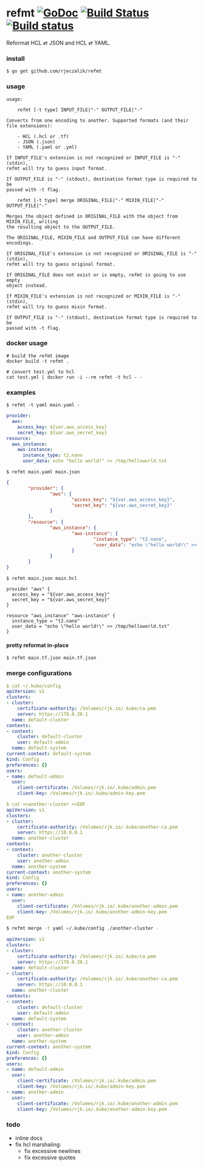 # refmt [![GoDoc](https://godoc.org/github.com/rjeczalik/refmt?status.png)](https://godoc.org/github.com/rjeczalik/refmt) [![Build Status](https://img.shields.io/travis/rjeczalik/refmt/master.svg)](https://travis-ci.org/rjeczalik/refmt "linux_amd64") [![Build status](https://img.shields.io/appveyor/ci/rjeczalik/refmt.svg)](https://ci.appveyor.com/project/rjeczalik/refmt "windows_amd64")
Reformat HCL ⇄ JSON and HCL ⇄ YAML.

### install

```
$ go get github.com/rjeczalik/refmt
```

### usage

```
usage:

	refmt [-t type] INPUT_FILE|"-" OUTPUT_FILE|"-"

Converts from one encoding to another. Supported formats (and their file extensions):

	- HCL (.hcl or .tf)
	- JSON (.json)
	- YAML (.yaml or .yml)

If INPUT_FILE's extension is not recognized or INPUT_FILE is "-" (stdin),
refmt will try to guess input format.

If OUTPUT_FILE is "-" (stdout), destination format type is required to be
passed with -t flag.

	refmt [-t type] merge ORIGINAL_FILE|"-" MIXIN_FILE|"-" OUTPUT_FILE|"-"

Merges the object defined in ORIGINAL_FILE with the object from MIXIN_FILE, writing
the resulting object to the OUTPUT_FILE.

The ORIGINAL_FILE, MIXIN_FILE and OUTPUT_FILE can have different encodings.

If ORIGINAL_FILE's extension is not recognized or ORIGINAL_FILE is "-" (stdin),
refmt will try to guess original format.

If ORIGINAL_FILE does not exist or is empty, refmt is going to use empty
object instead.

If MIXIN_FILE's extension is not recognized or MIXIN_FILE is "-" (stdin),
refmt will try to guess mixin format.

If OUTPUT_FILE is "-" (stdout), destination format type is required to be
passed with -t flag.
```

### docker usage

```
# build the refmt image
docker build -t refmt .

# convert test.yml to hcl
cat test.yml | docker run -i --rm refmt -t hcl - -
```


### examples

```
$ refmt -t yaml main.yaml -
```
```yaml
provider:
  aws:
    access_key: ${var.aws_access_key}
    secret_key: ${var.aws_secret_key}
resource:
  aws_instance:
    aws-instance:
      instance_type: t2.nano
      user_data: echo "hello world!" >> /tmp/helloworld.txt
```
```
$ refmt main.yaml main.json
```
```json
{
        "provider": {
                "aws": {
                        "access_key": "${var.aws_access_key}",
                        "secret_key": "${var.aws_secret_key}"
                }
        },
        "resource": {
                "aws_instance": {
                        "aws-instance": {
                                "instance_type": "t2.nano",
                                "user_data": "echo \"hello world!\" >> /tmp/helloworld.txt"
                        }
                }
        }
}
```
```hcl
$ refmt main.json main.hcl
```
```
provider "aws" {
  access_key = "${var.aws_access_key}"
  secret_key = "${var.aws_secret_key}"
}

resource "aws_instance" "aws-instance" {
  instance_type = "t2.nano"
  user_data = "echo \"hello world!\" >> /tmp/helloworld.txt"
}
```

#### pretty reformat in-place

```
$ refmt main.tf.json main.tf.json
```

### merge configurations

```yaml
$ cat ~/.kube/config
apiVersion: v1
clusters:
- cluster:
    certificate-authority: /Volumes/rjk.io/.kube/ca.pem
    server: https://178.0.20.1
  name: default-cluster
contexts:
- context:
    cluster: default-cluster
    user: default-admin
  name: default-system
current-context: default-system
kind: Config
preferences: {}
users:
- name: default-admin
  user:
    client-certificate: /Volumes/rjk.io/.kube/admin.pem
    client-key: /Volumes/rjk.io/.kube/admin-key.pem
```
```yaml
$ cat >>another-cluster <<EOF
apiVersion: v1
clusters:
- cluster:
    certificate-authority: /Volumes/rjk.io/.kube/another-ca.pem
    server: https://10.0.0.1
  name: another-cluster
contexts:
- context:
    cluster: another-cluster
    user: another-admin
  name: another-system
current-context: another-system
kind: Config
preferences: {}
users:
- name: another-admin
  user:
    client-certificate: /Volumes/rjk.io/.kube/another-admin.pem
    client-key: /Volumes/rjk.io/.kube/another-admin-key.pem
EOF
```
```bash
$ refmt merge -t yaml ~/.kube/config ./another-cluster -
```
```yaml
apiVersion: v1
clusters:
- cluster:
    certificate-authority: /Volumes/rjk.io/.kube/ca.pem
    server: https://178.0.20.1
  name: default-cluster
- cluster:
    certificate-authority: /Volumes/rjk.io/.kube/another-ca.pem
    server: https://10.0.0.1
  name: another-cluster
contexts:
- context:
    cluster: default-cluster
    user: default-admin
  name: default-system
- context:
    cluster: another-cluster
    user: another-admin
  name: another-system
current-context: another-system
kind: Config
preferences: {}
users:
- name: default-admin
  user:
    client-certificate: /Volumes/rjk.io/.kube/admin.pem
    client-key: /Volumes/rjk.io/.kube/admin-key.pem
- name: another-admin
  user:
    client-certificate: /Volumes/rjk.io/.kube/another-admin.pem
    client-key: /Volumes/rjk.io/.kube/another-admin-key.pem
```

### todo

- inline docs
- fix hcl marshaling:
  - fix excessive newlines
  - fix excessive quotes
